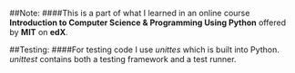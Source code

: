 ##Note:
####This is a part of what I learned in an online course **Introduction to Computer Science & Programming Using Python** offered by **MIT** on **edX**.

##Testing:
####For testing code I use *unittes* which is built into Python. *unittest* contains both a testing framework and a test runner.

